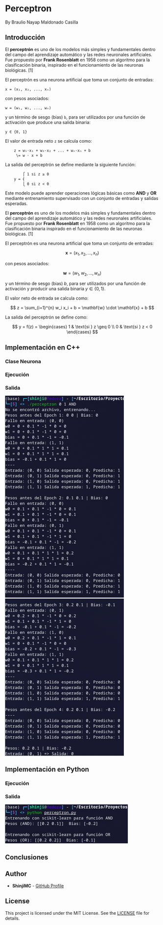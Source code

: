 # Perceptron

By Braulio Nayap Maldonado Casilla

## Introducción

El **perceptrón** es uno de los modelos más simples y fundamentales dentro del campo del aprendizaje automático y las redes neuronales artificiales. Fue propuesto por **Frank Rosenblatt** en 1958 como un algoritmo para la clasificación binaria, inspirado en el funcionamiento de las neuronas biológicas. [1]

El perceptrón es una neurona artificial que toma un conjunto de entradas:

```
x = (x₁, x₂, ..., xₙ)
```

con pesos asociados:

```
w = (w₁, w₂, ..., wₙ)
```

y un término de sesgo (bias) `b`, para ser utilizados por una función de activación que produce una salida binaria:

```
y ∈ {0, 1}
```

El valor de entrada neto `z` se calcula como:

```
    z = w₁·x₁ + w₂·x₂ + ... + wₙ·xₙ + b
     \= w · x + b
```

La salida del perceptrón se define mediante la siguiente función:

```
        ⎧ 1 si z ≥ 0
    y = ⎨
        ⎩ 0 si z < 0
```

Este modelo puede aprender operaciones lógicas básicas como **AND** y **OR** mediante entrenamiento supervisado con un conjunto de entradas y salidas esperadas.

El **perceptrón** es uno de los modelos más simples y fundamentales dentro del campo del aprendizaje automático y las redes neuronales artificiales. Fue propuesto por **Frank Rosenblatt** en 1958 como un algoritmo para la clasificación binaria inspirado en el funcionamiento de las neuronas biológicas. [1]

El perceptrón es una neurona artificial que toma un conjunto de entradas:

$$
\mathbf{x} = (x_1, x_2, \dots, x_n)
$$

con pesos asociados:

$$
\mathbf{w} = (w_1, w_2, \dots, w_n)
$$

y un término de sesgo (bias) $b$, para ser utilizados por una función de activación y producir una salida binaria $y \in \{0, 1\}$.

El valor neto de entrada se calcula como:

$$
z = \sum_{i=1}^{n} w_i x_i + b = \mathbf{w} \cdot \mathbf{x} + b
$$

La salida del perceptrón se define como:

$$
y = f(z) =
\begin{cases}
1 & \text{si } z \geq 0 \\
0 & \text{si } z < 0
\end{cases}
$$

## Implementación en C++

### Clase Neurona

### Ejecución

### Salida

![Ejecución](.docs/perceptron_AND_1.png)
![Ejecución](.docs/perceptron_AND_2.png)

## Implementación en Python

### Ejecución

### Salida

![Ejecución](.docs/python_perceptron.png)

## Conclusiones

## Author

- **ShinjiMC** - [GitHub Profile](https://github.com/ShinjiMC)

## License

This project is licensed under the MIT License. See the [LICENSE](LICENSE) file for details.
